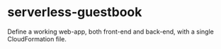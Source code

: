 # serverless-guestbook
Define a working web-app, both front-end and back-end, with a single CloudFormation file.
